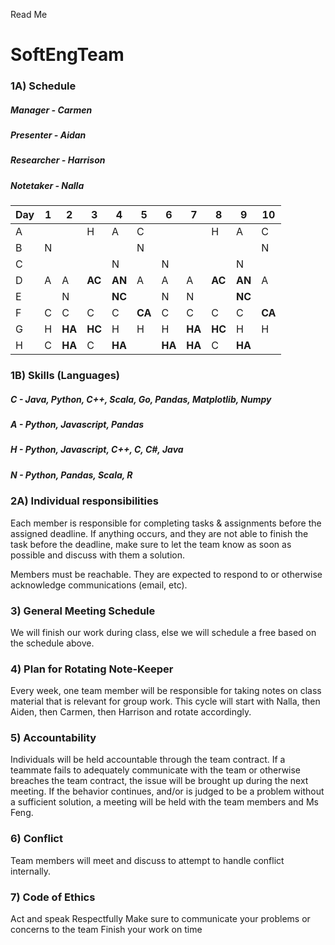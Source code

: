 Read Me
# SoftEngTeam

### 1A) Schedule

##### Manager - Carmen
##### Presenter - Aidan
##### Researcher - Harrison
##### Notetaker - Nalla

| Day | 1 | 2  | 3  | 4  | 5  | 6  | 7  | 8  | 9  | 10 |
|-----|---|----|----|----|----|----|----|----|----|----|
| A   |   |    | H  | A  | C  |    |    | H  | A  | C  |
| B   | N |    |    |    | N  |    |    |    |    | N  |
| C   |   |    |    | N  |    | N  |    |    | N  |    |
| D   | A | A  | **AC** | **AN** | A  | A  | A  | **AC** | **AN** | A  |
| E   |   | N  |    | **NC** |    | N  | N  |    | **NC** |    |
| F   | C | C  | C  | C  | **CA** | C  | C  | C  | C  | **CA** |
| G   | H | **HA** | **HC** | H  | H  | H  | **HA** | **HC** | H  | H  |
| H   | C | **HA** | C  | **HA** |    | **HA** | **HA** | C  | **HA** |    |

### 1B) Skills (Languages)

##### C - Java, Python, C++, Scala, Go, Pandas, Matplotlib, Numpy
##### A - Python, Javascript, Pandas
##### H - Python, Javascript, C++, C, C#, Java
##### N - Python, Pandas, Scala, R

### 2A) Individual responsibilities

Each member is responsible for completing tasks & assignments before the assigned deadline. If anything occurs, and they are not able to finish the task before the deadline, make sure to let the team know as soon as possible and discuss with them a solution. 

Members must be reachable. They are expected to respond to or otherwise acknowledge communications (email, etc).

### 3) General Meeting Schedule

We will finish our work during class, else we will schedule a free based on the schedule above. 

### 4) Plan for Rotating Note-Keeper

Every week, one team member will be responsible for taking notes on class material that is relevant for group work. This cycle will start with Nalla, then Aiden, then Carmen, then Harrison and rotate accordingly.

### 5) Accountability

Individuals will be held accountable through the team contract. If a teammate fails to adequately communicate with the team or otherwise breaches the team contract, the issue will be brought up during the next meeting. If the behavior continues, and/or is judged to be a problem without a sufficient solution, a meeting will be held with the team members and Ms Feng.

### 6) Conflict

Team members will meet and discuss to attempt to handle conflict internally. 

### 7) Code of Ethics

Act and speak Respectfully
Make sure to communicate your problems or concerns to the team
Finish your work on time

